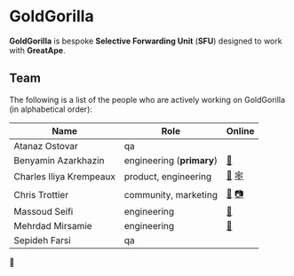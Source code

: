 # GoldGorilla

**GoldGorilla** is bespoke **Selective Forwarding Unit** (**SFU**) designed to work with **GreatApe**.

## Team

The following is a list of the people who are actively working on GoldGorilla (in alphabetical order):

| Name                     | Role                       | Online                                                                             |
|--------------------------|----------------------------|------------------------------------------------------------------------------------|
| Atanaz Ostovar           | qa                         |                                                                                    |
| Benyamin Azarkhazin      | engineering (**primary**)  | [🐘](https://mastodon.social/@benyamin0)                                           |
| Charles Iliya Krempeaux  | product, engineering       | [🐘](https://mastodon.social/@reiver) [🕸️](http://changelog.ca/)                   |
| Chris Trottier           | community, marketing       | [🐘](https://calckey.social/@atomicpoet) [📷](https://peerverse.space/atomicpoet)  |
| Massoud Seifi            | engineering                | [🐘](https://mastodon.social/@accesstoken)                                         |
| Mehrdad Mirsamie         | engineering                | [🐘](https://mastodon.social/@mmcomp)                                              |
| Sepideh Farsi            | qa                         |                                                                                    |

🦍
